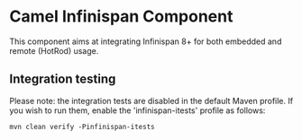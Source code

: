 # Camel Infinispan Component

This component aims at integrating Infinispan 8+ for both embedded and 
remote (HotRod) usage.

## Integration testing

Please note: the integration tests are disabled in the default Maven profile. 
If you wish to run them, enable the 'infinispan-itests' profile as follows:

    mvn clean verify -Pinfinispan-itests

